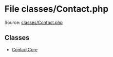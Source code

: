 File classes/Contact.php
=========
Source: [classes/Contact.php](https://github.com/PrestaShop/PrestaShop/blob/1.6.1.1/classes/Contact.php)


Classes
-------

* [ContactCore](class.ContactCore)

